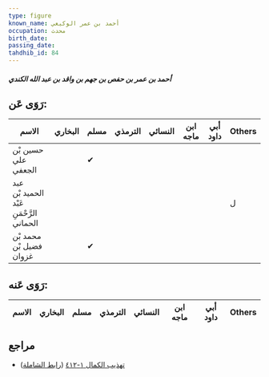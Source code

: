 ```yaml
---
type: figure
known_name: أحمد بن عمر الوكيعي
occupation: محدث
birth_date:
passing_date:
tahdhib_id: 84
---
```

##### أحمد بن عمر بن حفص بن جهم بن واقد بن عبد الله الكندي

## رَوَى عَن:
| الاسم                                    | البخاري | مسلم | الترمذي | النسائي | ابن ماجه | أبي داود | Others |
| ---------------------------------------- | ------- | ---- | ------- | ------- | -------- | -------- | ------ |
| حسين بْن علي الجعفي                      |         | ✔    |         |         |          |          |        |
| عبد الحميد بْن عَبْد الرَّحْمَنِ الحماني |         |      |         |         |          |          | ل      |
| محمد بْن فضيل بْن غزوان                  |         | ✔    |         |         |          |          |        |
## رَوَى عَنه:
| الاسم | البخاري | مسلم | الترمذي | النسائي | ابن ماجه | أبي داود | Others |
| ----- | ------- | ---- | ------- | ------- | -------- | -------- | ------ |
## مراجع
- [تهذيب الكمال ١-٤١٢](obsidian://open?vault=Tahdhib-al-Kamal&file=Figures/٨٤-أحمد%20بن%20عمر%20بن%20حفص%20بن%20جهم%20بن%20واقد%20بن%20عبد%20الله%20الكندي) ([رابط الشاملة](https://shamela.ws/book/3722/411))